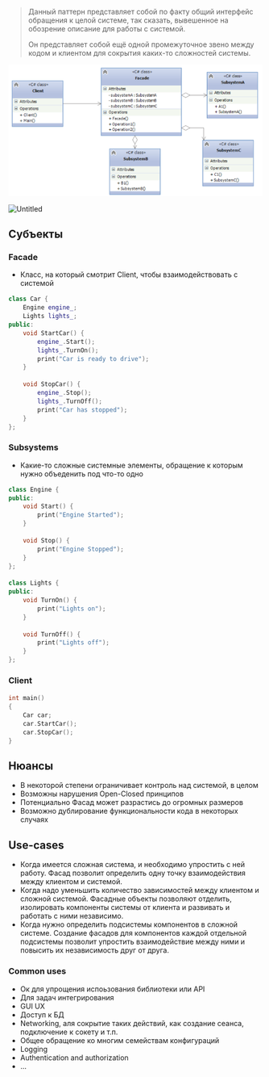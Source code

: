 
> Данный паттерн представляет собой по факту общий интерфейс обращения к целой системе, так сказать, вывешенное на обозрение описание для работы с системой.
> 
> Он представляет собой ещё одной промежуточное звено между кодом и клиентом для сокрытия каких-то сложностей системы.

![Untitled](programming/code/contents/design-patterns/image-storage/Untitled%204.png)

![Untitled](Untitled%201%202.png)

## Субъекты

### Facade

- Класс, на который смотрит Client, чтобы взаимодействовать с системой

```cpp
class Car {
	Engine engine_;
	Lights lights_;
public:
	void StartCar() {
		engine_.Start();
		lights_.TurnOn();
		print("Car is ready to drive");
	}

	void StopCar() {
		engine_.Stop();
		lights_.TurnOff();
		print("Car has stopped");
	}
};

```

### Subsystems

- Какие-то сложные системные элементы, обращение к которым нужно объеденить под что-то одно

```cpp
class Engine {
public:
	void Start() {
		print("Engine Started");
	}

	void Stop() {
		print("Engine Stopped");
	}
};

class Lights {
public:
	void TurnOn() {
		print("Lights on");
	}

	void TurnOff() {
		print("Lights off");
	}
};

```

### Client

```cpp
int main()
{
	Car car;
	car.StartCar();
	car.StopCar();
}

```

## Нюансы

- В некоторой степени ограничивает контроль над системой, в целом
- Возможны нарушения Open-Closed принципов
- Потенциально Фасад может разрастись до огромных размеров
- Возможно дублирование функциональности кода в некоторых случаях

## Use-cases

- Когда имеется сложная система, и необходимо упростить с ней работу. Фасад позволит определить одну точку взаимодействия между клиентом и системой.
- Когда надо уменьшить количество зависимостей между клиентом и сложной системой. Фасадные объекты позволяют отделить, изолировать компоненты системы от клиента и развивать и работать с ними независимо.
- Когда нужно определить подсистемы компонентов в сложной системе. Создание фасадов для компонентов каждой отдельной подсистемы позволит упростить взаимодействие между ними и повысить их независимость друг от друга.

### Common uses

- Ок для упрощения испоьзования библиотеки или API
- Для задач интегрирования
- GUI UX
- Доступ к БД
- Networking, аля сокрытие таких действий, как создание сеанса, подключение к сокету и т.п.
- Общее обращение ко многим семействам конфигураций
- Logging
- Authentication and authorization
- ...